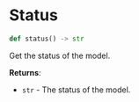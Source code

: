 # Status

```python
def status() -> str
```

Get the status of the model.

**Returns**:

- `str` - The status of the model.

<a id="model.Model.simulate_action"></a>

